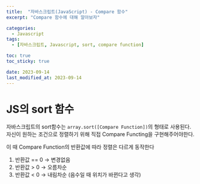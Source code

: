 ```yaml
---
title:  "자바스크립트(JavaScript) - Compare 함수"
excerpt: "Compare 함수에 대해 알아보자"

categories:
  - Javascript
tags:
  - [자바스크립트, Javascript, sort, compare function]

toc: true
toc_sticky: true

date: 2023-09-14
last_modified_at: 2023-09-14
---
```


# JS의 sort 함수
자바스크립트의 sort함수는 ``array.sort([Compare Function])``의 형태로 사용된다.
자신이 원하는 조건으로 정렬하기 위해 직접 Compare Functing을 구현해주어야한다.

이 때 Compare Function의 반환값에 따라 정렬은 다르게 동작한다

1. 반환값 == 0 → 변경없음
2. 반환값 >  0 → 오름차순
3. 반환값 <  0 → 내림차순 (음수일 때 위치가 바뀐다고 생각)